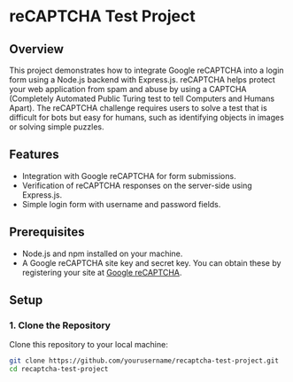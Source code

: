 # reCAPTCHA Test Project

## Overview

This project demonstrates how to integrate Google reCAPTCHA into a login form using a Node.js backend with Express.js. reCAPTCHA helps protect your web application from spam and abuse by using a CAPTCHA (Completely Automated Public Turing test to tell Computers and Humans Apart). The reCAPTCHA challenge requires users to solve a test that is difficult for bots but easy for humans, such as identifying objects in images or solving simple puzzles.

## Features

- Integration with Google reCAPTCHA for form submissions.
- Verification of reCAPTCHA responses on the server-side using Express.js.
- Simple login form with username and password fields.

## Prerequisites

- Node.js and npm installed on your machine.
- A Google reCAPTCHA site key and secret key. You can obtain these by registering your site at [Google reCAPTCHA](https://www.google.com/recaptcha).

## Setup

### 1. Clone the Repository

Clone this repository to your local machine:

```bash
git clone https://github.com/yourusername/recaptcha-test-project.git
cd recaptcha-test-project
